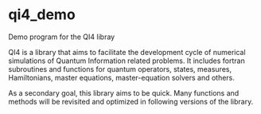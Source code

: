 # qi4_demo
Demo program for the QI4 libray

QI4 is a library that aims to facilitate the development cycle of
numerical simulations of Quantum Information related problems.
It includes fortran subroutines and functions for quantum operators,
states, measures, Hamiltonians, master equations, master-equation solvers
and others.

As a secondary goal, this library aims to be quick. Many functions and methods
will be revisited and optimized in following versions of the library.

